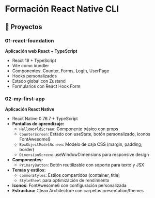 # Formación React Native CLI

## 📁 Proyectos

### 01-react-foundation
**Aplicación web React + TypeScript**
- React 19 + TypeScript
- Vite como bundler
- Componentes: Counter, Forms, Login, UserPage
- Hooks personalizados
- Estado global con Zustand
- Formularios con React Hook Form

### 02-my-first-app
**Aplicación React Native**
- React Native 0.76.7 + TypeScript
- **Pantallas de aprendizaje:**
  - `HelloWorldScreen`: Componente básico con props
  - `CounterScreen`: Estado con useState, botón personalizado, iconos FontAwesome6
  - `BoxObjectModelScreen`: Modelo de caja CSS (margin, padding, border)
  - `DimensionScreen`: useWindowDimensions para responsive design
- **Componentes:**
  - `PrimaryButton`: Botón reutilizable con soporte para texto y JSX
- **Temas y estilos:**
  - `commonStyles`: Estilos compartidos (container, title)
  - `StyleSheet` para optimización de rendimiento
- **Iconos:** FontAwesome6 con configuración personalizada
- **Estructura:** Clean Architecture con carpetas presentation/themes
